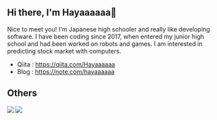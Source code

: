## Hi there, I'm Hayaaaaaa👋

Nice to meet you! I'm Japanese high schooler and really like developing software. I have been coding since 2017, when entered my junior high school and had been worked on robots and games. I am interested in predicting stock market with computers.

 - Qiita : https://qiita.com/Hayaaaaaa
 - Blog : https://note.com/hayaaaaaa

## Others

<a href="https://github.com/anuraghazra/github-readme-stats">
  <img align="left" src="https://github-readme-stats.vercel.app/api?username=hashin2425&count_private=true&card_width=350"/>
  <img align="left" src="https://github-readme-stats.vercel.app/api/top-langs/?username=hashin2425&layout=compact&count_private=true&langs_count=8&card_width=300"/>
</a>
